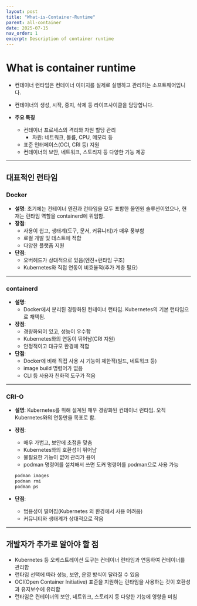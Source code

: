 ```yaml
---
layout: post
title: "What-is-Container-Runtime"
parent: all-container
date: 2025-07-15
nav_order: 1
excerpt: Description of container runtime
---
```


# What is container runtime

- 컨테이너 런타임은 컨테이너 이미지를 실제로 실행하고 관리하는 소프트웨어입니다.
- 컨테이너의 생성, 시작, 중지, 삭제 등 라이프사이클을 담당합니다.

- **주요 특징**
  - 컨테이너 프로세스의 격리와 자원 할당 관리
    - 자원: 네트워크, 볼륨, CPU, 메모리 등
  - 표준 인터페이스(OCI, CRI 등) 지원
  - 컨테이너의 보안, 네트워크, 스토리지 등 다양한 기능 제공

---

## 대표적인 런타임

### Docker

- **설명**: 초기에는 컨테이너 엔진과 런타임을 모두 포함한 올인원 솔루션이었으나, 현재는 런타임 역할을 containerd에 위임함.
- **장점**:
  - 사용이 쉽고, 생태계(도구, 문서, 커뮤니티)가 매우 풍부함
  - 로컬 개발 및 테스트에 적합
  - 다양한 플랫폼 지원
- **단점**:
  - 오버헤드가 상대적으로 있음(엔진+런타임 구조)
  - Kubernetes와 직접 연동이 비효율적(추가 계층 필요)

---

### containerd

- **설명**:
  - Docker에서 분리된 경량화된 컨테이너 런타임. Kubernetes의 기본 런타임으로 채택됨.
- **장점**:
  - 경량화되어 있고, 성능이 우수함
  - Kubernetes와의 연동이 뛰어남(CRI 지원)
  - 안정적이고 대규모 환경에 적합
- **단점**:
  - Docker에 비해 직접 사용 시 기능이 제한적(빌드, 네트워크 등)
  - image build 명령어가 없음
  - CLI 등 사용자 친화적 도구가 적음

---

### CRI-O

- **설명**: Kubernetes를 위해 설계된 매우 경량화된 컨테이너 런타임. 오직 Kubernetes와의 연동만을 목표로 함.
- **장점**:

  - 매우 가볍고, 보안에 초점을 맞춤
  - Kubernetes와의 호환성이 뛰어남
  - 불필요한 기능이 없어 관리가 용이
  - podman 명령어를 설치해서 쓰면 도커 명령어를 podman으로 사용 가능

  ```bash
  podman images
  podman rmi
  podman ps

  ```

- **단점**:
  - 범용성이 떨어짐(Kubernetes 외 환경에서 사용 어려움)
  - 커뮤니티와 생태계가 상대적으로 작음

---

## 개발자가 추가로 알아야 할 점

- Kubernetes 등 오케스트레이션 도구는 컨테이너 런타임과 연동하여 컨테이너를 관리함
- 런타임 선택에 따라 성능, 보안, 운영 방식이 달라질 수 있음
- OCI(Open Container Initiative) 표준을 지원하는 런타임을 사용하는 것이 호환성과 유지보수에 유리함
- 런타임은 컨테이너의 보안, 네트워크, 스토리지 등 다양한 기능에 영향을 미침
